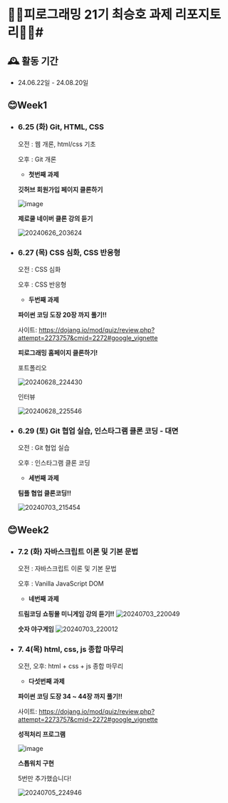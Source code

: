 # 🤷‍♂️피로그래밍 21기 최승호 과제 리포지토리🤷‍♂️#

## 🕰️ 활동 기간
* 24.06.22일 - 24.08.20일

## 😊Week1
- ### 6.25 (화) Git, HTML, CSS 
    
    오전 : 웹 개론, html/css 기초
    
    오후 : Git 개론
  
    - **첫번째 과제**

    **깃허브 회원가입 페이지 클론하기**
  
    ![image](https://github.com/Pirogramming-21/ChoiSeungHo/assets/74850409/9b3718a0-c6d6-4073-8764-28d9215b490b)


    **제로쿨 네이버 클론 강의 듣기**

    ![20240626_203624](https://github.com/Pirogramming-21/ChoiSeungHo/assets/74850409/94f947d7-129d-4dc9-95e8-24633c480a1d)



- ### 6.27 (목) CSS 심화, CSS 반응형
    
    오전 : CSS 심화
    
    오후 : CSS 반응형
    
    - **두번째 과제**

  **파이썬 코딩 도장 20장 까지 풀기!!**

  사이트: https://dojang.io/mod/quiz/review.php?attempt=2273757&cmid=2272#google_vignette
  

  **피로그래밍 홈페이지 클론하기!**

    포트폴리오

    ![20240628_224430](https://github.com/Pirogramming-21/ChoiSeungHo/assets/74850409/25b965b8-8d7e-42b0-ba7b-9fbae32b2cda)

    

    인터뷰
      
    ![20240628_225546](https://github.com/Pirogramming-21/ChoiSeungHo/assets/74850409/f789b60c-83d1-4749-a584-822e47211e07)


- ### 6.29 (토) Git 협업 실습, 인스타그램 클론 코딩 - 대면 
    
    오전 : Git 협업 실습
    
    오후 : 인스타그램 클론 코딩
  
    - **세번째 과제**

    **팀플 협업 클론코딩!!**

    ![20240703_215454](https://github.com/Pirogramming-21/ChoiSeungHo/assets/74850409/1f8096f2-dfcf-44ac-b74e-1bc6043a4754)
 
 

## 😊Week2
- ### 7.2 (화) 자바스크립트 이론 및 기본 문법
    
    오전 : 자바스크립트 이론 및 기본 문법
    
    오후 : Vanilla JavaScript DOM



    - **네번째 과제**


    **드림코딩 쇼핑몰 미니게임 강의 듣기!!**
    ![20240703_220049](https://github.com/Pirogramming-21/ChoiSeungHo/assets/74850409/6b2991b4-f0f4-41c6-917d-fda988f6589e)



    **숫자 야구게임**
    ![20240703_220012](https://github.com/Pirogramming-21/ChoiSeungHo/assets/74850409/ecb866ba-30e0-4ec2-beb6-46775bc9f42a)


- ### 7. 4(목) html, css, js 종합 마무리
    
    오전, 오후: html + css + js 종합 마무리



    - **다섯번째 과제**


    **파이썬 코딩 도장 34 ~ 44장 까지 풀기!!**
  
    사이트: https://dojang.io/mod/quiz/review.php?attempt=2273757&cmid=2272#google_vignette


    **성적처리 프로그램**
  
    ![image](https://github.com/Pirogramming-21/Choi-SeungHo/assets/74850409/5c94ddc1-e424-453f-85b4-df31adec652c)


    **스톱워치 구현**

    5번만 추가했습니다!
  
    ![20240705_224946](https://github.com/Pirogramming-21/ChoiSeungHo/assets/74850409/b3a12a0f-d575-4199-a993-00498fa9c5cb)





